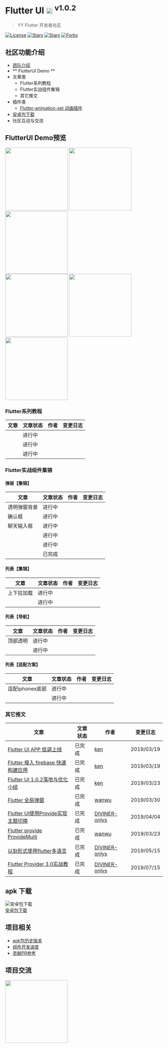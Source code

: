 #  Flutter UI <img src="https://github.com/efoxTeam/flutter-ui/blob/master/android/app/src/main/res/mipmap-ldpi/ic_launcher.png?raw=true" height="20"> <sup>v1.0.2</sup>


> YY Flutter 开发者社区
> 
[![License](https://img.shields.io/github/issues/efoxTeam/flutter-ui.svg)](https://jitpack.io/#efoxTeam/flutter-ui) [![Stars](https://img.shields.io/github/stars/efoxTeam/flutter-ui.svg)](https://jitpack.io/#efoxTeam/flutter-ui) [![Stars](https://img.shields.io/github/forks/efoxTeam/flutter-ui.svg)](https://jitpack.io/#efoxTeam/flutter-ui) [![Forks](https://img.shields.io/github/issues/efoxTeam/flutter-ui.svg)](https://jitpack.io/#efoxTeam/flutter-ui)

## 社区功能介绍  
+ [团队介绍]()
+ ** FlutterUI Demo ** 
+ 文章类
	+ Flutter系列教程
	+ Flutter实战组件集锦
	+ 其它推文
+ 插件类
	+ [Flutter-animation-set 动画插件](https://github.com/efoxTeam/flutter-animation-set)
+ [安卓包下载](https://github.com/efoxTeam/flutter-ui/releases/download/v1.0.2/app-release.apk)
+ 社区互动与交流


## FlutterUI Demo预览 
<img src="https://github.com/efoxTeam/flutter-ui/blob/master/readme/1.0.2/1.jpg?raw=true" width="200" /> <img src="https://github.com/efoxTeam/flutter-ui/blob/master/readme/1.0.2/2.jpg?raw=true" width="200" /> <img src="https://github.com/efoxTeam/flutter-ui/blob/master/readme/1.0.2/3.jpg?raw=true" width="200" />  
<img src="https://github.com/efoxTeam/flutter-ui/blob/master/readme/1.0.2/4.jpg?raw=true" width="200" /> <img src="https://github.com/efoxTeam/flutter-ui/blob/master/readme/1.0.2/5.jpg?raw=true" width="200" /> <img src="https://github.com/efoxTeam/flutter-ui/blob/master/readme/1.0.2/6.jpg?raw=true" width="200" />

<a name="1b4593e9"></a>
### Flutter系列教程
| 文章 | 文章状态 | 作者 | 变更日志 |
| --- | --- | --- | --- |
|   | 进行中 |  |  |
|   | 进行中 |  |  |
|   | 进行中 |  |  |


<a name="1b4593e9"></a>
### Flutter实战组件集锦
#### 弹层【集锦】
| 文章 | 文章状态 | 作者 | 变更日志 |
| --- | --- | --- | --- |
| 透明弹窗背景  | 进行中 |  |  |
| 确认框  | 进行中 |  |  |
| 聊天输入框  | 进行中 |  |  |
|   | 进行中 |  |  |
|   | 进行中 |  |  |
|   | 已完成 |  |  |


#### 列表【集锦】
| 文章 | 文章状态 | 作者 | 变更日志 |
| --- | --- | --- | --- |
| 上下拉加载  | 进行中 |  |  |
|   | 进行中 |  |  |


#### 列表【导航】
| 文章 | 文章状态 | 作者 | 变更日志 |
| --- | --- | --- | --- |
| 顶部透明  | 进行中 |  |  |
|   | 进行中 |  |  |


#### 列表【适配方案】
| 文章 | 文章状态 | 作者 | 变更日志 |
| --- | --- | --- | --- |
| 适配iphonex底部  | 进行中 |  |  |
|   | 进行中 |  |  |

### 其它推文
| 文章 | 文章状态 | 作者 | 变更日志 |
| --- | --- | --- | --- |
| [Flutter UI APP 低调上线](https://juejin.im/post/5c90514e6fb9a070c859029c)  | 已完成 | [ken](https://github.com/ckken) | 2019/03/19 |
| [Flutter 接入 firebase 快速构建应用](https://juejin.im/post/5c90514e6fb9a070c859029c)  | 已完成 | [ken](https://github.com/ckken) | 2019/03/19 |
| [Flutter UI 1.0.2落地与优化小结](https://juejin.im/post/5c95e691f265da610c06905c)  | 已完成 | [ken](https://github.com/ckken) | 2019/03/23 |
| [Flutter 全局弹窗](https://juejin.im/post/5c9f2c37518825609415d11d)  |  已完成  |  [wanwu](https://github.com/wanwusangzhi) | 2019/03/30  | 
| [Flutter UI使用Provide实现主题切换](https://juejin.im/post/5ca5e240f265da30c1725021)  |  已完成  |  [DIVINER-onlys](https://github.com/DIVINER-onlys) | 2019/04/04  | 
| [Flutter provide ProvideMulti](https://juejin.im/post/5cc685835188252e8925f056)  |  已完成  |  [wanwu](https://github.com/wanwusangzhi) | 2019/03/23  | 
| [以$t形式使用flutter多语言](https://juejin.im/post/5cdb8adee51d453acc60162c)  |  已完成  |  [DIVINER-onlys](https://github.com/DIVINER-onlys) | 2019/05/15  | 
| [Flutter Provider 3.0实战教程](https://juejin.im/post/5d2c19c6e51d4558936aa11c)  |  已完成  |  [DIVINER-onlys](https://github.com/DIVINER-onlys) | 2019/07/15  | 

  
## apk 下载
![安卓包下载](https://github.com/efoxTeam/flutter-ui/blob/master/readme/apk.png?raw=true)   
[安卓包下载](https://github.com/efoxTeam/flutter-ui/releases/download/v1.0.2/app-release.apk)

## 项目相关
+ [apk包历史版本](https://github.com/efoxTeam/flutter-ui/releases)
+ [组件开发进度](readme/widget_progress.md)
+ [贡献PR参考](readme/pr.md)


## 项目交流   
<img src="https://github.com/efoxTeam/flutter-ui/blob/master/readme/qq-qrcode.png?raw=true" width="200" />






